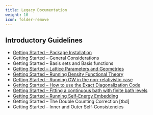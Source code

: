 ```yaml
---
title: Legacy Documentation
weight: 10
icon: folder-remove
---
```


## Introductory Guidelines

-   [Getting Started – Package
    Installation](/legacy/package_installation "wikilink")
-   Getting Started – General Considerations
-   Getting Started – Basis sets and Basis functions
-   [Getting Started – Lattice Parameters and
    Geometries](/legacy/lattice_parameters_and_geometries "wikilink")
-   [Getting Started – Running Density Functional
    Theory](/legacy/running_density_functional_theory "wikilink")
-   [Getting Started – Running GW in the non-relativistic
    case](/legacy/running_gw_in_the_non-relativistic_case "wikilink")
-   [Getting Started – How to use the Exact Diagonalization
    Code](/legacy/how_to_use_the_exact_diagonalization_code "wikilink")
-   [Getting Started – Fitting a continuous bath with finite bath
    levels](/legacy/fitting_a_continuous_bath_with_finite_bath_levels "wikilink")
-   [Getting Started – Running Self-Energy
    Embedding](/legacy/running_self-energy_embedding "wikilink")
-   Getting Started – The Double Counting Correction \[tbd\]
-   Getting Started – Inner and Outer Self-Consistencies

